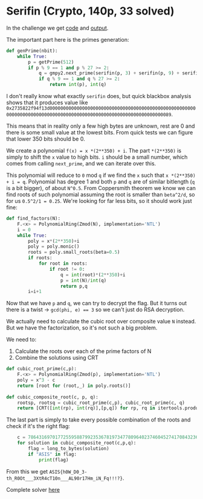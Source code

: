 # Serifin (Crypto, 140p, 33 solved)

In the challenge we get [code](serifin.py) and [output](output.txt).

The important part here is the primes generation:

```python
def genPrime(nbit):
    while True:
        p = getPrime(512)
        if p % 9 == 1 and p % 27 >= 2:
            q = gmpy2.next_prime(serifin(p, 3) + serifin(p, 9) + serifin(p, 27))
            if q % 9 == 1 and q % 27 >= 2:
                return int(p), int(q)
```

I don't really know what exactly `serifin` does, but quick blackbox analysis shows that it produces value like `0x2735822f94f13d0000000000000000000000000000000000000000000000000000000000000000000000000000000000000000000000000000000000000000089`.

This means that in reality only a few high bytes are unknown, rest are 0 and there is some small value at the lowest bits.
From quick tests we can figure that lower 350 bits should be 0.

We create a polynomial `f(x) = x *(2**350) + i`.
The part `*(2**350)` is simply to shift the `x` value to high bits.
`i` should be a small number, which comes from calling `next_prime`, and we can iterate over this.

This polynomial will reduce to `0` mod `q` if we find the `x` such that `x *(2**350) + i = q`.
Polynomial has degree 1 and both `p` and `q` are of similar bitlength (`q` is a bit bigger), of about `N^0.5`.
From Coppersmith theorem we know we can find roots of such polynomial assuming the root is smaller than `beta^2/d`, so for us `0.5^2/1 = 0.25`.
We're looking for far less bits, so it should work just fine:

```python
def find_factors(N):
    F.<x> = PolynomialRing(Zmod(N), implementation='NTL')   
    i = 0
    while True:
        poly = x*(2**350)+i
        poly = poly.monic()
        roots = poly.small_roots(beta=0.5)
        if roots:
            for root in roots:
                if root != 0:
                    q = int(root)*(2**350)+i
                    p = int(N)/int(q)
                    return p,q
        i=i+1
```

Now that we have `p` and `q`, we can try to decrypt the flag.
But it turns out there is a twist -> `gcd(phi, e) == 3` so we can't just do RSA decryption.

We actually need to calculate the cubic root over composite value `N` instead.
But we have the factorization, so it's not such a big problem.

We need to:

1. Calculate the roots over each of the prime factors of N
2. Combine the solutions using CRT

```python
def cubic_root_prime(c,p):
    F.<x> = PolynomialRing(Zmod(p), implementation='NTL')
    poly = x^3 - c
    return [root for (root,_) in poly.roots()]
        
def cubic_composite_root(c, p, q):
    rootsp, rootsq = cubic_root_prime(c,p), cubic_root_prime(c, q)
    return [CRT([int(rp), int(rq)],[p,q]) for rp, rq in itertools.product(rootsp, rootsq)]
```

The last part is simply to take every possible combination of the roots and check if it's the right flag:

```python
    c = 78643169701772559588799235367819734778096402374604527417084323620408059019575192358078539818358733737255857476385895538384775148891045101302925145675409962992412316886938945993724412615232830803246511441681246452297825709122570818987869680882524715843237380910432586361889181947636507663665579725822511143923
    for solution in cubic_composite_root(c,p,q):
        flag = long_to_bytes(solution)
        if "ASIS" in flag:
            print(flag)
```

From this we get `ASIS{h0W_D0_3-th_R0Ot___3XtR4cT10n___AL90r17Hm_iN_Fq!!!?}`.

Complete solver [here](solver.sage)
